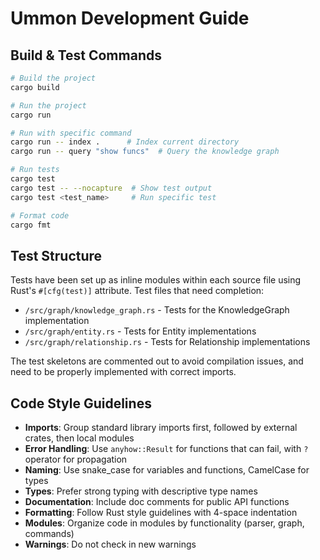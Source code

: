 # Ummon Development Guide

## Build & Test Commands
```bash
# Build the project
cargo build

# Run the project
cargo run

# Run with specific command
cargo run -- index .      # Index current directory
cargo run -- query "show funcs"  # Query the knowledge graph

# Run tests
cargo test
cargo test -- --nocapture  # Show test output
cargo test <test_name>     # Run specific test

# Format code
cargo fmt
```

## Test Structure
Tests have been set up as inline modules within each source file using Rust's `#[cfg(test)]` attribute. Test files that need completion:

- `/src/graph/knowledge_graph.rs` - Tests for the KnowledgeGraph implementation
- `/src/graph/entity.rs` - Tests for Entity implementations
- `/src/graph/relationship.rs` - Tests for Relationship implementations

The test skeletons are commented out to avoid compilation issues, and need to be properly implemented with correct imports.

## Code Style Guidelines
- **Imports**: Group standard library imports first, followed by external crates, then local modules
- **Error Handling**: Use `anyhow::Result` for functions that can fail, with `?` operator for propagation
- **Naming**: Use snake_case for variables and functions, CamelCase for types
- **Types**: Prefer strong typing with descriptive type names
- **Documentation**: Include doc comments for public API functions
- **Formatting**: Follow Rust style guidelines with 4-space indentation
- **Modules**: Organize code in modules by functionality (parser, graph, commands)
- **Warnings**: Do not check in new warnings
